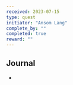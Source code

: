```yaml
---
received: 2023-07-15
type: quest
initiator: "Ansom Lang"
complete_by: ""
completed: true
reward: ""
---
```


## Journal

- 


